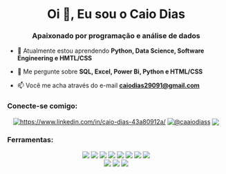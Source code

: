 <h1 align="center">Oi 👋, Eu sou o Caio Dias</h1>
<h3 align="center">Apaixonado por programação e análise de dados</h3>

- 🌱 Atualmente estou aprendendo **Python, Data Science, Software Engineering e HMTL/CSS**

- 💬 Me pergunte sobre **SQL, Excel, Power Bi, Python e HTML/CSS**

- 📫 Você me acha através do e-mail **caiodias29091@gmail.com**

<h3 align="left">Conecte-se comigo:</h3>
<p align="center">
<a href="https://linkedin.com/in/https://www.linkedin.com/in/caio-dias-43a80912a/" target="blank"><img align="center" src="https://img.shields.io/badge/linkedin-%230077B5.svg?style=for-the-badge&logo=linkedin&logoColor=white" alt="https://www.linkedin.com/in/caio-dias-43a80912a/" /></a>
<a href="https://instagram.com/@caaiodiass" target="blank"><img align="center" src="https://img.shields.io/badge/Instagram-%23E4405F.svg?style=for-the-badge&logo=Instagram&logoColor=white" alt="@caaiodiass"/></a>
<a href="https://t.me/Caio_Diass" target="blank"><img align="center" src="https://img.shields.io/badge/Telegram-2CA5E0?style=for-the-badge&logo=telegram&logoColor=white"/></a>
</p>

<h3 align="left">Ferramentas:</h3>
<p align="center"> 
<img src="https://img.shields.io/badge/python-3670A0?style=for-the-badge&logo=python&logoColor=ffdd54" />
<img src="https://img.shields.io/badge/flask-%23000.svg?style=for-the-badge&logo=flask&logoColor=white"/>
<img src="https://img.shields.io/badge/pandas-%23150458.svg?style=for-the-badge&logo=pandas&logoColor=white"/>
<img src="https://img.shields.io/badge/Plotly-%233F4F75.svg?style=for-the-badge&logo=plotly&logoColor=white"/>
<img src="https://img.shields.io/badge/scikit--learn-%23F7931E.svg?style=for-the-badge&logo=scikit-learn&logoColor=white"/>
<img src="https://img.shields.io/badge/html5-%23E34F26.svg?style=for-the-badge&logo=html5&logoColor=white" />
<img src="https://img.shields.io/badge/css3-%231572B6.svg?style=for-the-badge&logo=css3&logoColor=white" />
<img src="https://img.shields.io/badge/Visual%20Studio%20Code-0078d7.svg?style=for-the-badge&logo=visual-studio-code&logoColor=white"/>
<br>
<img src="https://img.shields.io/badge/Microsoft_Excel-217346?style=for-the-badge&logo=microsoft-excel&logoColor=white"/>
<img src="https://img.shields.io/badge/power_bi-F2C811?style=for-the-badge&logo=powerbi&logoColor=black"/>
<img src="https://img.shields.io/badge/Microsoft_Office-D83B01?style=for-the-badge&logo=microsoft-office&logoColor=white"/>

</p>

